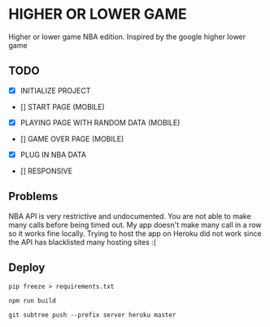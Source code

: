 # HIGHER OR LOWER GAME

Higher or lower game NBA edition. Inspired by the google higher lower game

## TODO

* [x] INITIALIZE PROJECT
* [] START PAGE (MOBILE)
* [x] PLAYING PAGE WITH RANDOM DATA (MOBILE)
* [] GAME OVER PAGE (MOBILE)
* [x] PLUG IN NBA DATA
* [] RESPONSIVE


## Problems

NBA API is very restrictive and undocumented. You are not able to make many 
calls before being timed out. My app doesn't make many call in a row so it 
works fine locally. Trying to host the app on Heroku did not work 
since the API has blacklisted many hosting sites :( 

## Deploy

```
pip freeze > requirements.txt
```

```
npm run build
```

```
git subtree push --prefix server heroku master
```
